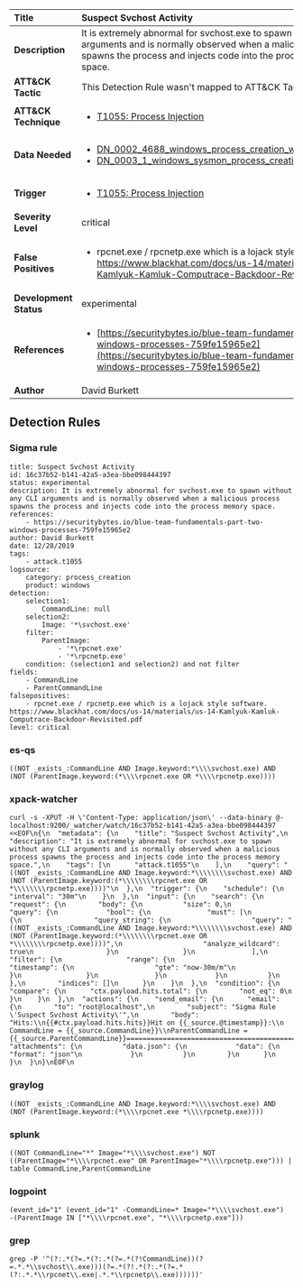 | Title                    | Suspect Svchost Activity       |
|:-------------------------|:------------------|
| **Description**          | It is extremely abnormal for svchost.exe to spawn without any CLI arguments and is normally observed when a malicious process spawns the process and injects code into the process memory space. |
| **ATT&amp;CK Tactic**    |   This Detection Rule wasn't mapped to ATT&amp;CK Tactic yet  |
| **ATT&amp;CK Technique** | <ul><li>[T1055: Process Injection](https://attack.mitre.org/techniques/T1055)</li></ul>  |
| **Data Needed**          | <ul><li>[DN_0002_4688_windows_process_creation_with_commandline](../Data_Needed/DN_0002_4688_windows_process_creation_with_commandline.md)</li><li>[DN_0003_1_windows_sysmon_process_creation](../Data_Needed/DN_0003_1_windows_sysmon_process_creation.md)</li></ul>  |
| **Trigger**              | <ul><li>[T1055: Process Injection](../Triggers/T1055.md)</li></ul>  |
| **Severity Level**       | critical |
| **False Positives**      | <ul><li>rpcnet.exe / rpcnetp.exe which is a lojack style software. https://www.blackhat.com/docs/us-14/materials/us-14-Kamlyuk-Kamluk-Computrace-Backdoor-Revisited.pdf</li></ul>  |
| **Development Status**   | experimental |
| **References**           | <ul><li>[https://securitybytes.io/blue-team-fundamentals-part-two-windows-processes-759fe15965e2](https://securitybytes.io/blue-team-fundamentals-part-two-windows-processes-759fe15965e2)</li></ul>  |
| **Author**               | David Burkett |


## Detection Rules

### Sigma rule

```
title: Suspect Svchost Activity
id: 16c37b52-b141-42a5-a3ea-bbe098444397
status: experimental
description: It is extremely abnormal for svchost.exe to spawn without any CLI arguments and is normally observed when a malicious process spawns the process and injects code into the process memory space.
references:
    - https://securitybytes.io/blue-team-fundamentals-part-two-windows-processes-759fe15965e2
author: David Burkett
date: 12/28/2019
tags:
    - attack.t1055
logsource:
    category: process_creation
    product: windows
detection:
    selection1:
        CommandLine: null
    selection2:
        Image: '*\svchost.exe'
    filter:
        ParentImage:
            - '*\rpcnet.exe'
            - '*\rpcnetp.exe'
    condition: (selection1 and selection2) and not filter
fields:
    - CommandLine
    - ParentCommandLine
falsepositives:
    - rpcnet.exe / rpcnetp.exe which is a lojack style software. https://www.blackhat.com/docs/us-14/materials/us-14-Kamlyuk-Kamluk-Computrace-Backdoor-Revisited.pdf
level: critical

```





### es-qs
    
```
((NOT _exists_:CommandLine AND Image.keyword:*\\\\svchost.exe) AND (NOT (ParentImage.keyword:(*\\\\rpcnet.exe OR *\\\\rpcnetp.exe))))
```


### xpack-watcher
    
```
curl -s -XPUT -H \'Content-Type: application/json\' --data-binary @- localhost:9200/_watcher/watch/16c37b52-b141-42a5-a3ea-bbe098444397 <<EOF\n{\n  "metadata": {\n    "title": "Suspect Svchost Activity",\n    "description": "It is extremely abnormal for svchost.exe to spawn without any CLI arguments and is normally observed when a malicious process spawns the process and injects code into the process memory space.",\n    "tags": [\n      "attack.t1055"\n    ],\n    "query": "((NOT _exists_:CommandLine AND Image.keyword:*\\\\\\\\svchost.exe) AND (NOT (ParentImage.keyword:(*\\\\\\\\rpcnet.exe OR *\\\\\\\\rpcnetp.exe))))"\n  },\n  "trigger": {\n    "schedule": {\n      "interval": "30m"\n    }\n  },\n  "input": {\n    "search": {\n      "request": {\n        "body": {\n          "size": 0,\n          "query": {\n            "bool": {\n              "must": [\n                {\n                  "query_string": {\n                    "query": "((NOT _exists_:CommandLine AND Image.keyword:*\\\\\\\\svchost.exe) AND (NOT (ParentImage.keyword:(*\\\\\\\\rpcnet.exe OR *\\\\\\\\rpcnetp.exe))))",\n                    "analyze_wildcard": true\n                  }\n                }\n              ],\n              "filter": {\n                "range": {\n                  "timestamp": {\n                    "gte": "now-30m/m"\n                  }\n                }\n              }\n            }\n          }\n        },\n        "indices": []\n      }\n    }\n  },\n  "condition": {\n    "compare": {\n      "ctx.payload.hits.total": {\n        "not_eq": 0\n      }\n    }\n  },\n  "actions": {\n    "send_email": {\n      "email": {\n        "to": "root@localhost",\n        "subject": "Sigma Rule \'Suspect Svchost Activity\'",\n        "body": "Hits:\\n{{#ctx.payload.hits.hits}}Hit on {{_source.@timestamp}}:\\n      CommandLine = {{_source.CommandLine}}\\nParentCommandLine = {{_source.ParentCommandLine}}================================================================================\\n{{/ctx.payload.hits.hits}}",\n        "attachments": {\n          "data.json": {\n            "data": {\n              "format": "json"\n            }\n          }\n        }\n      }\n    }\n  }\n}\nEOF\n
```


### graylog
    
```
((NOT _exists_:CommandLine AND Image.keyword:*\\\\svchost.exe) AND (NOT (ParentImage.keyword:(*\\\\rpcnet.exe *\\\\rpcnetp.exe))))
```


### splunk
    
```
((NOT CommandLine="*" Image="*\\\\svchost.exe") NOT ((ParentImage="*\\\\rpcnet.exe" OR ParentImage="*\\\\rpcnetp.exe"))) | table CommandLine,ParentCommandLine
```


### logpoint
    
```
(event_id="1" (event_id="1" -CommandLine=* Image="*\\\\svchost.exe")  -(ParentImage IN ["*\\\\rpcnet.exe", "*\\\\rpcnetp.exe"]))
```


### grep
    
```
grep -P '^(?:.*(?=.*(?:.*(?=.*(?!CommandLine))(?=.*.*\\svchost\\.exe)))(?=.*(?!.*(?:.*(?=.*(?:.*.*\\rpcnet\\.exe|.*.*\\rpcnetp\\.exe))))))'
```




